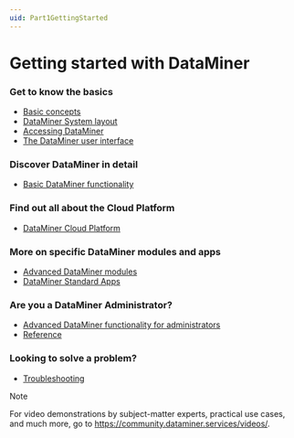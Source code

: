 ```yaml
---
uid: Part1GettingStarted
---
```


# Getting started with DataMiner

### Get to know the basics

- [Basic concepts](xref:BasicConcepts)
- [DataMiner System layout](xref:GeneralLayout#dataminer-system-layout)
- [Accessing DataMiner](xref:DataminerApplications#accessing-dataminer)
- [The DataMiner user interface](xref:GettingStarted#the-dataminer-user-interface)

### Discover DataMiner in detail

- [Basic DataMiner functionality](xref:Part2BasicFunctionalities#basic-dataminer-functionality)

### Find out all about the Cloud Platform

- [DataMiner Cloud Platform](xref:Part51CloudPlatform)

### More on specific DataMiner modules and apps

- [Advanced DataMiner modules](xref:Part4AdvancedModules#advanced-dataminer-modules)
- [DataMiner Standard Apps](xref:Part5StandardApps)

### Are you a DataMiner Administrator?

- [Advanced DataMiner functionality for administrators](xref:Part3AdvancedFunctionalities#advanced-dataminer-functionality-for-administrators)
- [Reference](xref:Part7Reference#reference)

### Looking to solve a problem?

- [Troubleshooting](xref:Part6Troubleshooting#troubleshooting)

> [!NOTE]
> For video demonstrations by subject-matter experts, practical use cases, and much more, go to <https://community.dataminer.services/videos/>.
